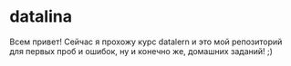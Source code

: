 # datalina

Всем привет! Сейчас я прохожу курс datalern и это мой репозиторий для первых проб и ошибок,
ну и конечно же, домашних заданий! ;)
